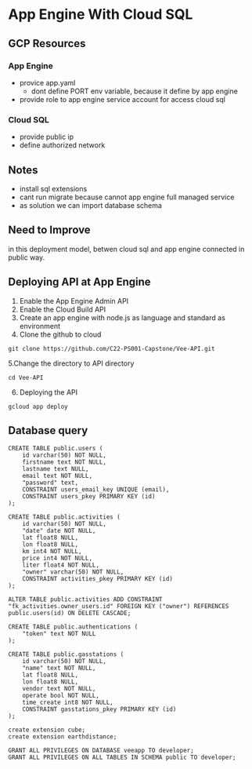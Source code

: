 # App Engine With Cloud SQL

## GCP Resources

### App Engine

- provice app.yaml
  - dont define PORT env variable, because it define by app engine
- provide role to app engine service account for access cloud sql

### Cloud SQL

- provide public ip
- define authorized network

## Notes

- install sql extensions
- cant run migrate because cannot app engine full managed service
- as solution we can import database schema

## Need to Improve

in this deployment model, betwen cloud sql and app engine connected in public way.

## Deploying API at App Engine

1. Enable the App Engine Admin API
2. Enable the Cloud Build API
3. Create an app engine with node.js as language and standard as environment
4. Clone the github to cloud
```
git clone https://github.com/C22-PS001-Capstone/Vee-API.git
```
5.Change the directory to API directory
```
cd Vee-API
```
6.  Deploying the API
```
gcloud app deploy
```

## Database query

```
CREATE TABLE public.users (
	id varchar(50) NOT NULL,
	firstname text NOT NULL,
	lastname text NULL,
	email text NOT NULL,
	"password" text,
	CONSTRAINT users_email_key UNIQUE (email),
	CONSTRAINT users_pkey PRIMARY KEY (id)
);
```

```
CREATE TABLE public.activities (
	id varchar(50) NOT NULL,
	"date" date NOT NULL,
	lat float8 NULL,
	lon float8 NULL,
	km int4 NOT NULL,
	price int4 NOT NULL,
	liter float4 NOT NULL,
	"owner" varchar(50) NOT NULL,
	CONSTRAINT activities_pkey PRIMARY KEY (id)
);
```

```
ALTER TABLE public.activities ADD CONSTRAINT "fk_activities.owner_users.id" FOREIGN KEY ("owner") REFERENCES public.users(id) ON DELETE CASCADE;
```

```
CREATE TABLE public.authentications (
	"token" text NOT NULL
);
```

```
CREATE TABLE public.gasstations (
	id varchar(50) NOT NULL,
	"name" text NOT NULL,
	lat float8 NULL,
	lon float8 NULL,
	vendor text NOT NULL,
	operate bool NOT NULL,
	time_create int8 NOT NULL,
	CONSTRAINT gasstations_pkey PRIMARY KEY (id)
);
```

```
create extension cube;
create extension earthdistance;
```

```
GRANT ALL PRIVILEGES ON DATABASE veeapp TO developer;
GRANT ALL PRIVILEGES ON ALL TABLES IN SCHEMA public TO developer;
```
